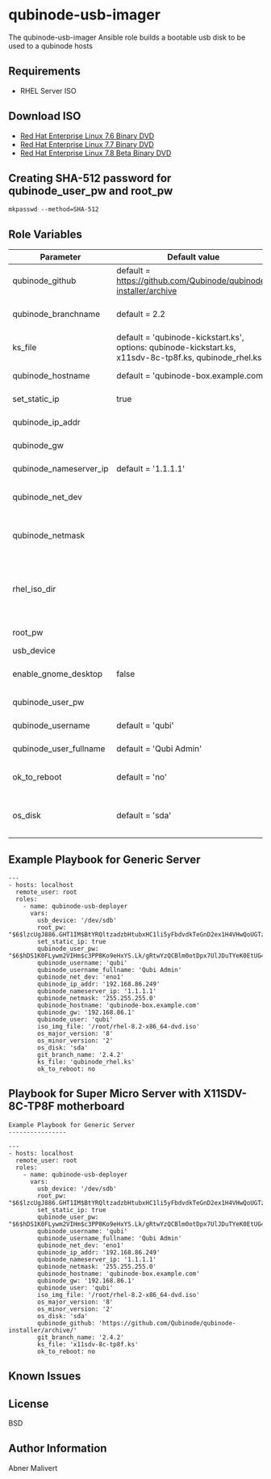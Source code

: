 qubinode-usb-imager
=========

The qubinode-usb-imager Ansible role builds a bootable usb disk to be used to a qubinode hosts

Requirements
------------

- RHEL Server ISO


Download ISO
------------
* [Red Hat Enterprise Linux 7.6 Binary DVD](https://access.redhat.com/downloads/content/69/ver=/rhel---7/7.6/x86_64/product-software)
* [Red Hat Enterprise Linux 7.7 Binary DVD](https://access.redhat.com/downloads/content/69/ver=/rhel---7/7.7/x86_64/product-software)
* [Red Hat Enterprise Linux 7.8 Beta Binary DVD](https://access.redhat.com/downloads/content/69/ver=/rhel---7/7.8%20Beta/x86_64/product-software)

Creating SHA-512 password for qubinode_user_pw and root_pw
------------
```
mkpasswd --method=SHA-512
```

Role Variables
--------------

| Parameter | Default value | Description |
| --- | --- | --- |
| qubinode_github | default = https://github.com/Qubinode/qubinode-installer/archive | qubinode url to pull qubinode code | 
| qubinode_branchname | default = 2.2 | qubinode releasae branch that you would like to use | 
| ks_file | default = 'qubinode-kickstart.ks', options: qubinode-kickstart.ks, x11sdv-8c-tp8f.ks, qubinode_rhel.ks | set KS variable in qubinode kickstart file |
| qubinode_hostname | default = 'qubinode-box.example.com' | hostname for qubinode server |
| set_static_ip  | true  | Configures machine with static ip  |
| qubinode_ip_addr | | qubinode host default network ip address |
| qubinode_gw | | qubinode host default network gateway
| qubinode_nameserver_ip | default = '1.1.1.1' | DNS server for qubinode server |
| qubinode_net_dev | | qubinode network device(exanple: 'eno1')
| qubinode_netmask | | qubinode host default network netmask(example: '255.255.255.0) |
| rhel_iso_dir | | location  of rhel-server-7.7-x86_64-dvd.iso (example: '/home/qubiuser/rhel-server-7.7-x86_64-dvd.iso') |
| root_pw | | root password for qubinode box
| usb_device | | example: '/dev/sdc' |
| enable_gnome_desktop  | false  |  Set to true if you would like to install gnome desktop.  |
| qubinode_user_pw | | qubinode host default qubi user password |
| qubinode_username | default = 'qubi'| qubinode admin user username |
| qubinode_user_fullname | default = 'Qubi Admin'| qubinode admin user full name |
| ok_to_reboot | default = 'no' | reboot your workstation/host if partprobe fails |
| os_disk | default = 'sda' | the name of the first disk on your device where the os gets installed |

Example Playbook for Generic Server
----------------
```
---
- hosts: localhost
  remote_user: root
  roles:
    - name: qubinode-usb-deployer
      vars:
        usb_device: '/dev/sdb'
        root_pw: "$6$lzcUgJ886.GHT1IM$BtYRQltzadzbHtubxHC1li5yFbdvdkTeGnD2ex1H4VHwQoUGTz22UHyUondkHu/wG515sFuztuesrwC7s.Xkd/"
        set_static_ip: true
        qubinode_user_pw: "$6$hDS1K0FLywm2VIHm$c3PP8Ko9eHxYS.Lk/gRtwYzQCBlm0otDpx7UlJDuTYeK0EtUG40kS/gXKgMAaZ71NavoEsCHTnamQVCuofQh1/"
        qubinode_username: 'qubi'
        qubinode_username_fullname: 'Qubi Admin'
        qubinode_net_dev: 'eno1'
        qubinode_ip_addr: '192.168.86.249'
        qubinode_nameserver_ip: '1.1.1.1'
        qubinode_netmask: '255.255.255.0'
        qubinode_hostname: 'qubinode-box.example.com'
        qubinode_gw: '192.168.86.1'
        qubinode_user: 'qubi'
        iso_img_file: '/root/rhel-8.2-x86_64-dvd.iso'
        os_major_version: '8'
        os_minor_version: '2'
        os_disk: 'sda'    
        git_branch_name: '2.4.2'
        ks_file: 'qubinode_rhel.ks'
        ok_to_reboot: no
```

Playbook for Super Micro Server with X11SDV-8C-TP8F motherboard
----------------
```
Example Playbook for Generic Server
----------------
```
```
---
- hosts: localhost
  remote_user: root
  roles:
    - name: qubinode-usb-deployer
      vars:
        usb_device: '/dev/sdb'
        root_pw: "$6$lzcUgJ886.GHT1IM$BtYRQltzadzbHtubxHC1li5yFbdvdkTeGnD2ex1H4VHwQoUGTz22UHyUondkHu/wG515sFuztuesrwC7s.Xkd/"
        set_static_ip: true
        qubinode_user_pw: "$6$hDS1K0FLywm2VIHm$c3PP8Ko9eHxYS.Lk/gRtwYzQCBlm0otDpx7UlJDuTYeK0EtUG40kS/gXKgMAaZ71NavoEsCHTnamQVCuofQh1/"
        qubinode_username: 'qubi'
        qubinode_username_fullname: 'Qubi Admin'
        qubinode_net_dev: 'eno1'
        qubinode_ip_addr: '192.168.86.249'
        qubinode_nameserver_ip: '1.1.1.1'
        qubinode_netmask: '255.255.255.0'
        qubinode_hostname: 'qubinode-box.example.com'
        qubinode_gw: '192.168.86.1'
        qubinode_user: 'qubi'
        iso_img_file: '/root/rhel-8.2-x86_64-dvd.iso'
        os_major_version: '8'
        os_minor_version: '2'
        os_disk: 'sda' 
        qubinode_github: 'https://github.com/Qubinode/qubinode-installer/archive/'
        git_branch_name: '2.4.2'
        ks_file: 'x11sdv-8c-tp8f.ks'
        ok_to_reboot: no
```

Known Issues
------------

License
-------

BSD

Author Information
------------------
Abner Malivert